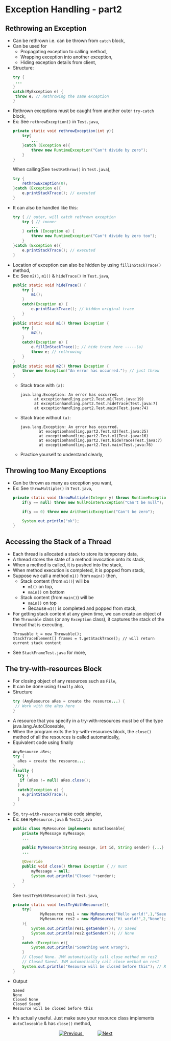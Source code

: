 
# Exception Handling - part2

## Rethrowing an Exception
- Can be rethrown i.e. can be thrown from `catch` block,
- Can be used for
  - Propagating exception to calling method,
  - Wrapping exception into another exception,
  - Hiding exception details from client,
- Structure:
    ```java
    try {
     ...
    }
    catch(MyException e) {
     throw e; // Rethrowing the same exception
    }
    ```
- Rethrown exceptions must be caught from another outer `try-catch` block,
- Ex: See `rethrowException()` in `Test.java`,
  ```java
  private static void rethrowException(int y){
      try{
          ...
      }catch (Exception e){
          throw new RuntimeException("Can't divide by zero");
      }
  }
  ```
  When calling(See `testRethrow()` in `Test.java`),
  ```java
  try {
      rethrowException(0);
  }catch (Exception e){
      e.printStackTrace(); // executed
  }
  ```
- It can also be handled like this:
  ```java
  try { // outer, will catch rethrown exception
      try { // innner
          ...
      } catch (Exception e) {
          throw new RuntimeException("Can't divide by zero too");
      }
  }catch (Exception e){
      e.printStackTrace(); // executed
  }
  ```
- Location of exception can also be hidden by using `fillInStackTrace()` method,
- Ex: See `m2()`, `m1()` & `hideTrace()` in  `Test.java`,
  ```java
  public static void hideTrace() {
      try {
          m1();
      }
      catch(Exception e) {
          e.printStackTrace(); // hidden original trace
      }
  }
  public static void m1() throws Exception {
      try {
          m2();
      }
      catch(Exception e) {
          e.fillInStackTrace(); // hide trace here -----(a)
          throw e; // rethrowing
      }
  }
  public static void m2() throws Exception {
      throw new Exception("An error has occurred."); // just throw
  }
  ```
  - Stack trace with `(a)`:
    ```log
    java.lang.Exception: An error has occurred.
          at exceptionhandling.part2.Test.m1(Test.java:19)
          at exceptionhandling.part2.Test.hideTrace(Test.java:7)
          at exceptionhandling.part2.Test.main(Test.java:74)
    ```
  - Stack trace without `(a)`:
    ```log
    java.lang.Exception: An error has occurred.
            at exceptionhandling.part2.Test.m2(Test.java:25)
            at exceptionhandling.part2.Test.m1(Test.java:16)
            at exceptionhandling.part2.Test.hideTrace(Test.java:7)        
            at exceptionhandling.part2.Test.main(Test.java:76)
    ```
  - Practice yourself to understand clearly,
  

## Throwing too Many Exceptions
- Can be thrown as many as exception you want,
- Ex: See `throwMultiple()` in `Test.java`,
  ```java
  private static void throwMultiple(Integer y) throws RuntimeException{
      if(y == null) throw new NullPointerException("Can't be null");
  
      if(y == 0) throw new ArithmeticException("Can't be zero");
  
      System.out.println("ok");
  }
  ```


## Accessing the Stack of a Thread
- Each thread is allocated a stack to store its temporary data,
- A thread stores the state of a method invocation onto its stack,
- When a method is called, it is pushed into the stack,
- When method execution is completed, it is popped from stack,
- Suppose we call a method `m1()` from `main()` then,
  - Stack content (from `m1()`) will be 
    - `m1()` on top,
    - `main()` on bottom
  - Stack content (from `main()`) will be
    - `main()` on top
    - Because `m1()` is completed and popped from stack,
- For getting stack content at any given time, we can create an object of the `Throwable` class (or any `Exception` class), it captures the stack of the thread that is executing,
  ```
  Throwable t = new Throwable();
  StackTraceElement[] frames = t.getStackTrace(); // will return current stack content
  ```
- See `StackFrameTest.java` for more,


## The try-with-resources Block
- For closing object of any resources such as `File`,
- It can be done using `finally` also,
- Structure
  ```java
  try (AnyResource aRes = create the resource...) {
   // Work with the aRes here
  }
  ```
- A resource that you specify in a try-with-resources must be of the type java.lang.AutoCloseable,
- When the program exits the try-with-resources block, the `close()` method of all the resources is called automatically,
- Equivalent code using finally
  ```java
  AnyResource aRes;
  try {
    aRes = create the resource...;
  }
  finally {
    try {
     if (aRes != null) aRes.close();
    }
    catch(Exception e) {
      e.printStackTrace();
    }
  }
  ```
- So, `try-with-resource` make code simpler,
- Ex: see `MyResource.java` & `Test2.java`
  ```java
  public class MyResource implements AutoCloseable{
      private MyMessage myMessage;
      ...
  
      public MyResource(String message, int id, String sender) {...}
      ...
      
      @Override
      public void close() throws Exception { // must
          myMessage = null;
          System.out.println("Closed "+sender);
      }
  }
  ```
  See `testTryWithResource()` in `Test.java`,
  ```java
  private static void testTryWithResource(){
      try(
              MyResource res1 = new MyResource("Hello world!",1,"Saeed");
              MyResource res2 = new MyResource("Hi world!",2,"None");
      ){
          System.out.println(res1.getSender()); // Saeed
          System.out.println(res2.getSender()); // None
      }
      catch (Exception e){
          System.out.println("Something went wrong");
      }
      // Closed None. JVM automatically call close method on res2
      // Closed Saeed. JVM automatically call close method on res1
      System.out.println("Resource will be closed before this"); // Resource will be closed before this
  }
  ```
- Output
  ```text
  Saeed
  None
  Closed None
  Closed Saeed
  Resource will be closed before this
  ```
- It's actually useful. Just make sure your resource class implements `AutoCloseable` & has `close()` method,


<!-- bottom_nav_bar_1243 -->
<div align="center">
<a href="https://github.com/abusaeed2433/JavaInREADME/tree/main/exceptionhandling/part1/">
    <img src="https://img.shields.io/badge/◀%20Previous-blue?style=for-the-badge" alt="Previous">
</a>
&nbsp;&nbsp;&nbsp;&nbsp;&nbsp;&nbsp;&nbsp;&nbsp;&nbsp;&nbsp;
<a href="https://github.com/abusaeed2433/JavaInREADME/tree/main/assertion/">
    <img src="https://img.shields.io/badge/Next%20▶-blue?style=for-the-badge" alt="Next">
</a>
</div>
<!-- bottom_nav_bar_1243 -->
